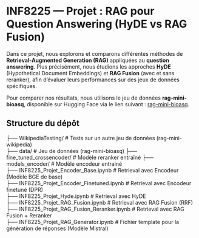 # INF8225 — Projet : RAG pour Question Answering (HyDE vs RAG Fusion)
Dans ce projet, nous explorons et comparons différentes méthodes de **Retrieval-Augmented Generation (RAG)** appliquées au **question answering**. Plus précisément, nous étudions les approches **HyDE** (Hypothetical Document Embeddings) et **RAG Fusion** (avec et sans reranker), afin d’évaluer leurs performances sur des jeux de données spécifiques.

Pour comparer nos résultats, nous utilisons le jeu de données **rag-mini-bioasq**, disponible sur Hugging Face via le lien suivant : [rag-mini-bioasq](https://huggingface.co/datasets/rag-datasets/rag-mini-bioasq).

## Structure du dépôt
├── WikipediaTesting/                          # Tests sur un autre jeu de données (rag-mini-wikipedia)  
├── data/                                      # Jeu de données (rag-mini-bioasq)
├── fine_tuned_crossencoder/                   # Modèle reranker entraîné
├── models_encoder/                            # Modèle encodeur entrainé  
├── INF8225_Projet_Encoder_Base.ipynb          # Retrieval avec Encodeur (Modèle BGE de base)  
├── INF8225_Projet_Encoder_Finetuned.ipynb     # Retrieval avec Encodeur finetuné (DPR)  
├── INF8225_Projet_Hyde.ipynb                  # Retrieval avec HyDE  
├── INF8225_Projet_RAG_Fusion.ipynb            # Retrieval avec RAG Fusion (RRF)  
├── INF8225_Projet_RAG_Fusion_Reranker.ipynb   # Retrieval avec RAG Fusion + Reranker  
├── INF8225_Projet_RAG_Generator.ipynb         # Fichier template pour la génération de réponses (Modèle Mistral)
```


